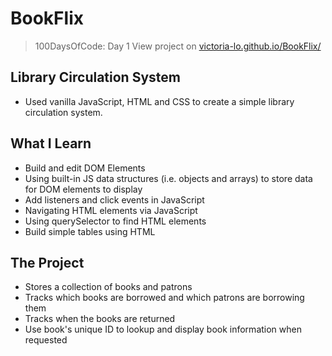 # BookFlix
> 100DaysOfCode: Day 1
> View project on [victoria-lo.github.io/BookFlix/](https://victoria-lo.github.io/BookFlix/)

## Library Circulation System
- Used vanilla JavaScript, HTML and CSS to create a simple library circulation system.

## What I Learn
- Build and edit DOM Elements
- Using built-in JS data structures (i.e. objects and arrays) to store data for DOM elements to display
- Add listeners and click events in JavaScript
- Navigating HTML elements via JavaScript
- Using querySelector to find HTML elements
- Build simple tables using HTML

## The Project
- Stores a collection of books and patrons
- Tracks which books are borrowed and which patrons are borrowing them
- Tracks when the books are returned
- Use book's unique ID to lookup and display book information when requested

